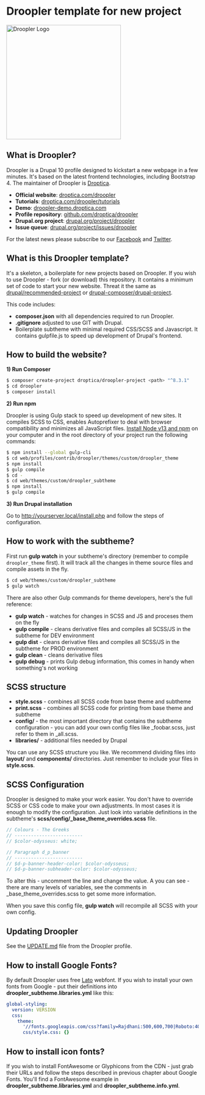 # Droopler template for new project #
<img src="https://droopler-demo.droptica.com/themes/custom/droopler_subtheme/logo.svg" width=300 alt="Droopler Logo" />

## What is Droopler? ##
Droopler is a Drupal 10 profile designed to kickstart a new webpage in a few minutes. It's based on the latest frontend technologies, including Bootstrap 4. The maintainer of Droopler is [Droptica](https://droptica.com).

* **Official website**: [droptica.com/droopler](https://www.droptica.com/droopler)
* **Tutorials**: [droptica.com/droopler/tutorials](https://www.droptica.com/droopler/tutorials/)
* **Demo**: [droopler-demo.droptica.com](https://droopler-demo.droptica.com)
* **Profile repository**: [github.com/droptica/droopler](https://github.com/droptica/droopler)
* **Drupal.org project**: [drupal.org/project/droopler](https://www.drupal.org/project/droopler)
* **Issue queue**: [drupal.org/project/issues/droopler](https://www.drupal.org/project/issues/droopler)

For the latest news please subscribe to our [Facebook](https://www.facebook.com/Droopler/) and [Twitter](https://twitter.com/DrooplerCMS).

## What is this Droopler template? ##
It's a skeleton, a boilerplate for new projects based on Droopler. If you wish to use Droopler - fork (or download) this repository. It contains a minimum set of code to start your new website. Threat it the same as [drupal/recommended-project](https://github.com/drupal/recommended-project) or [drupal-composer/drupal-project](https://github.com/drupal-composer/drupal-project).

This code includes:

- **composer.json** with all dependencies required to run Droopler.
- **.gitignore** adjusted to use GIT with Drupal.
- Boilerplate subtheme with minimal required CSS/SCSS and Javascript. It contains gulpfile.js to speed up development of Drupal's frontend.

## How to build the website? ##

**1) Run Composer**

```sh
$ composer create-project droptica/droopler-project <path> "^8.3.1"
$ cd droopler
$ composer install
```

**2) Run npm**

Droopler is using Gulp stack to speed up development of new sites. It compiles SCSS to CSS, enables Autoprefixer to deal with browser compatibility and minimizes all JavaScript files. [Install Node v13 and npm](https://nodejs.org/en/download/) on your computer and in the root directory of your project run the following commands:

```sh
$ npm install --global gulp-cli
$ cd web/profiles/contrib/droopler/themes/custom/droopler_theme
$ npm install
$ gulp compile
$ cd -
$ cd web/themes/custom/droopler_subtheme
$ npm install
$ gulp compile
```

**3) Run Drupal installation**

Go to http://yourserver.local/install.php and follow the steps of configuration.

## How to work with the subtheme? ##

First run **gulp watch** in your subtheme's directory (remember to compile `droopler_theme` first). It will track all the changes in theme source files and compile assets in the fly.

```sh
$ cd web/themes/custom/droopler_subtheme
$ gulp watch
```

There are also other Gulp commands for theme developers, here's the full reference:

 - **gulp watch** - watches for changes in SCSS and JS and proceses them on the fly
 - **gulp compile** - cleans derivative files and compiles all SCSS/JS in the subtheme for DEV environment
 - **gulp dist** - cleans derivative files and compiles all SCSS/JS in the subtheme for PROD environment
 - **gulp clean** - cleans derivative files
 - **gulp debug** - prints Gulp debug information, this comes in handy when something's not working

## SCSS structure ##

 - **style.scss** - combines all SCSS code from base theme and subtheme
 - **print.scss** - combines all SCSS code for printing from base theme and subtheme
 - **config/** - the most important directory that contains the subtheme configuration - you can add your own config files like _foobar.scss, just refer to them in _all.scss.
 - **libraries/** - additional files needed by Drupal

You can use any SCSS structure you like. We recommend dividing files into **layout/** and **components/** directories. Just remember to include your files in **style.scss**.

## SCSS Configuration ##

Droopler is designed to make your work easier. You don't have to override SCSS or CSS code to make your own adjustments. In most cases it is enough to modify the configuration. Just look into variable definitions in the subtheme's **scss/config/_base_theme_overrides.scss** file.

```scss
// Colours - The Greeks
// -------------------------
// $color-odysseus: white;

// Paragraph d_p_banner
// -------------------------
// $d-p-banner-header-color: $color-odysseus;
// $d-p-banner-subheader-color: $color-odysseus;
```

To alter this - uncomment the line and change the value. A you can see - there are many levels of variables, see the comments in _base_theme_overrides.scss to get some more information.

When you save this config file, **gulp watch** will recompile all SCSS with your own config.

## Updating Droopler ##

See the [UPDATE.md](https://github.com/droptica/droopler/blob/master/UPDATE.md) file from the Droopler profile.

## How to install Google Fonts? ##

By default Droopler uses free [Lato](http://www.latofonts.com/) webfont. If you wish to install your own fonts from Google - put their definitions into **droopler_subtheme.libraries.yml** like this:

```yaml
global-styling:
  version: VERSION
  css:
    theme:
      '//fonts.googleapis.com/css?family=Rajdhani:500,600,700|Roboto:400,700&subset=latin-ext': { type: external, minified: true }
      css/style.css: {}
```

## How to install icon fonts? ##

If you wish to install FontAwesome or Glyphicons from the CDN - just grab their URLs and follow the steps described in previous chapter about Google Fonts. You'll find a FontAwesome example in **droopler_subtheme.libraries.yml** and **droopler_subtheme.info.yml**.
